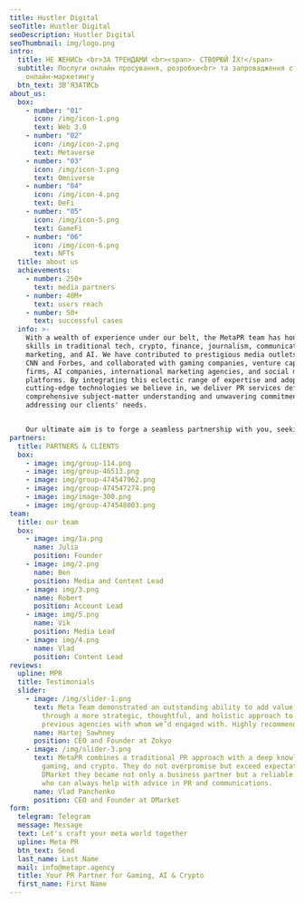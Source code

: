 ```yaml
---
title: Hustler Digital
seoTitle: Hustler Digital
seoDescription: Hustler Digital
seoThumbnail: img/logo.png
intro:
  title: НЕ ЖЕНИСЬ <br>ЗА ТРЕНДАМИ <br><span>- СТВОРЮЙ ЇХ!</span>
  subtitle: Послуги онлайн просування, розробки<br> та запровадження стратегії
    онлайн-маркетингу
  btn_text: ЗB’ЯЗАТИСЬ
about_us:
  box:
    - number: "01"
      icon: /img/icon-1.png
      text: Web 3.0
    - number: "02"
      icon: /img/icon-2.png
      text: Metaverse
    - number: "03"
      icon: /img/icon-3.png
      text: Omniverse
    - number: "04"
      icon: /img/icon-4.png
      text: DeFi
    - number: "05"
      icon: /img/icon-5.png
      text: GameFi
    - number: "06"
      icon: /img/icon-6.png
      text: NFTs
  title: about us
  achievements:
    - number: 250+
      text: media partners
    - number: 40M+
      text: users reach
    - number: 50+
      text: successful cases
  info: >-
    With a wealth of experience under our belt, the MetaPR team has honed its
    skills in traditional tech, crypto, finance, journalism, communications,
    marketing, and AI. We have contributed to prestigious media outlets such as
    CNN and Forbes, and collaborated with gaming companies, venture capital
    firms, AI companies, international marketing agencies, and social media
    platforms. By integrating this eclectic range of expertise and adopting
    cutting-edge technologies we believe in, we deliver PR services defined by
    comprehensive subject-matter understanding and unwavering commitment to
    addressing our clients' needs.


    Our ultimate aim is to forge a seamless partnership with you, seeking the best fit for both parties. We firmly believe that fruitful collaboration is underpinned by the exchange of knowledge and synergy between our team and our partners.
partners:
  title: PARTNERS & CLIENTS
  box:
    - image: img/group-114.png
    - image: img/group-46513.png
    - image: img/group-474547962.png
    - image: img/group-474547274.png
    - image: img/image-300.png
    - image: img/group-474548003.png
team:
  title: our team
  box:
    - image: img/1a.png
      name: Julia
      position: Founder
    - image: img/2.png
      name: Ben
      position: Media and Content Lead
    - image: img/3.png
      name: Robert
      position: Account Lead
    - image: img/5.png
      name: Vik
      position: Media Lead
    - image: img/4.png
      name: Vlad
      position: Content Lead
reviews:
  upline: MPR
  title: Testimonials
  slider:
    - image: /img/slider-1.png
      text: Meta Team demonstrated an outstanding ability to add value immediately
        through a more strategic, thoughtful, and holistic approach to PR than
        previous agencies with whom we’d engaged with. Highly recommended.
      name: Hartej Sawhney
      position: CEO and Founder at Zokyo
    - image: /img/slider-3.png
      text: MetaPR combines a traditional PR approach with a deep knowledge of Web 3,
        gaming, and crypto. They do not overpromise but exceed expectations. To
        DMarket they became not only a business partner but a reliable friend
        who can always help with advice in PR and communications.
      name: Vlad Panchenko
      position: CEO and Founder at DMarket
form:
  telegram: Telegram
  message: Message
  text: Let's craft your meta world together
  upline: Meta PR
  btn_text: Send
  last_name: Last Name
  mail: info@metapr.agency
  title: Your PR Partner for Gaming, AI & Crypto
  first_name: First Name
---
```

